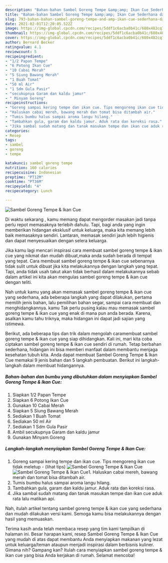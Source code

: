 ```yaml
---
description: "Bahan-bahan Sambel Goreng Tempe &amp;amp; Ikan Cue Sederhana dan Mudah Dibuat"
title: "Bahan-bahan Sambel Goreng Tempe &amp;amp; Ikan Cue Sederhana dan Mudah Dibuat"
slug: 793-bahan-bahan-sambel-goreng-tempe-and-amp-ikan-cue-sederhana-dan-mudah-dibuat
date: 2021-02-01T12:20:05.522Z
image: https://img-global.cpcdn.com/recipes/5ddf1c6acba0b41c/680x482cq70/sambel-goreng-tempe-ikan-cue-foto-resep-utama.jpg
thumbnail: https://img-global.cpcdn.com/recipes/5ddf1c6acba0b41c/680x482cq70/sambel-goreng-tempe-ikan-cue-foto-resep-utama.jpg
cover: https://img-global.cpcdn.com/recipes/5ddf1c6acba0b41c/680x482cq70/sambel-goreng-tempe-ikan-cue-foto-resep-utama.jpg
author: Bernard Becker
ratingvalue: 4.1
reviewcount: 5
recipeingredient:
- "1/2 Papan Tempe"
- "6 Potong Ikan Cue"
- "10 Cabai Merah"
- "5 Siung Bawang Merah"
- "1 Buah Tomat"
- "50 ml Air"
- "1 Sdm Gula Pasir"
- "secukupnya Garam dan kaldu jamur"
- " Minyam Goreng"
recipeinstructions:
- "Goreng sampai kering tempe dan ikan cue. Tips mengoreng ikan cue tidak meletup           (lihat tips)"
- "Haluskan cabai mereh, bawang merah dan tomat bisa ditambah air."
- "Tumis bumbu halus sampai aroma langu hilang."
- "Tambahkan gula, garam dan kaldu jamur. Aduk rata dan koreksi rasa."
- "Jika sambal sudah matang dan tanak masukan tempe dan ikan cue aduk rata lalu matikan api."
categories:
- Resep
tags:
- sambel
- goreng
- tempe

katakunci: sambel goreng tempe 
nutrition: 160 calories
recipecuisine: Indonesian
preptime: "PT12M"
cooktime: "PT36M"
recipeyield: "4"
recipecategory: Lunch

---
```



![Sambel Goreng Tempe &amp; Ikan Cue](https://img-global.cpcdn.com/recipes/5ddf1c6acba0b41c/680x482cq70/sambel-goreng-tempe-ikan-cue-foto-resep-utama.jpg)

Di waktu  sekarang , kamu memang dapat mengorder masakan jadi tanpa perlu repot memasaknya terlebih dahulu. Tapi, bagi anda yang ingin memberikan hidangan eksklusif untuk keluarga, maka kita memang lebih baik memasaknya sendiri. Lantaran, memasak sendiri jauh lebih higienis dan dapat menyesuaikan dengan selera keluarga.

Jika kamu lagi mencari inspirasi cara membuat sambel goreng tempe &amp; ikan cue yang nikmat dan mudah dibuat,maka anda sudah berada di tempat yang tepat. Cara membuat sambel goreng tempe &amp; ikan cue  sebenarnya tidak sulit untuk dibuat jika kita melakukannya dengan langkah yang tepat. Tapi, anda tidak usah takut akan tidak berhasil dalam melakukannya 
sebab dalam artikel ini kita akan mengulas sambel goreng tempe &amp; ikan cue dengan teliti.  



Nah untuk kamu yang akan memasak sambel goreng tempe &amp; ikan cue yang sederhana, ada beberapa langkah yang dapat dilakukan, pertama memilih jenis bahan, lalu pemilihan bahan segar, sampai cara membuat dan menghidangkannya. kamu Tak perlu pusing kalau mau memasak sambel goreng tempe &amp; ikan cue yang enak di mana pun anda berada. Karena, asalkan kamu  tahu triknya, maka hidangan ini dapat jadi sajian yang istimewa.

Berikut, ada beberapa tips dan trik dalam mengolah caramembuat sambel goreng tempe &amp; ikan cue yang siap dihidangkan. Kali ini, mari kita coba ciptakan sambel goreng tempe &amp; ikan cue sendiri di rumah. Tetap berbahan sederhana, hidangan ini bisa memberi manfaat dalam membantu menjaga kesehatan tubuh kita. Anda dapat membuat Sambel Goreng Tempe &amp; Ikan Cue memakai 9 jenis bahan dan 5 langkah pembuatan. Berikut ini langkah-langkah dalam membuat hidangannya.

<!--inarticleads1-->

##### Bahan-bahan dan bumbu yang dibutuhkan dalam menyiapkan Sambel Goreng Tempe &amp; Ikan Cue:

1. Siapkan 1/2 Papan Tempe
1. Siapkan 6 Potong Ikan Cue
1. Gunakan 10 Cabai Merah
1. Siapkan 5 Siung Bawang Merah
1. Sediakan 1 Buah Tomat
1. Sediakan 50 ml Air
1. Sediakan 1 Sdm Gula Pasir
1. Ambil secukupnya Garam dan kaldu jamur
1. Gunakan  Minyam Goreng




<!--inarticleads2-->

##### Langkah-langkah menyiapkan Sambel Goreng Tempe &amp; Ikan Cue:

1. Goreng sampai kering tempe dan ikan cue. Tips mengoreng ikan cue tidak meletup -           (lihat tips)
<img src="https://img-global.cpcdn.com/steps/71d5d42ed0f5184c/160x128cq70/sambel-goreng-tempe-ikan-cue-langkah-memasak-1-foto.jpg" alt="Sambel Goreng Tempe &amp; Ikan Cue"><img src="https://img-global.cpcdn.com/steps/8a1590eee7151c4a/160x128cq70/sambel-goreng-tempe-ikan-cue-langkah-memasak-1-foto.jpg" alt="Sambel Goreng Tempe &amp; Ikan Cue">1. Haluskan cabai mereh, bawang merah dan tomat bisa ditambah air.
1. Tumis bumbu halus sampai aroma langu hilang.
1. Tambahkan gula, garam dan kaldu jamur. Aduk rata dan koreksi rasa.
1. Jika sambal sudah matang dan tanak masukan tempe dan ikan cue aduk rata lalu matikan api.




Nah, itulah artikel tentang  sambel goreng tempe &amp; ikan cue  yang sederhana dan mudah dilakukan versi kami. Semoga kamu bisa melakukannya dengan hasil yang memuaskan. 

Terima kasih anda telah membaca resep yang tim kami tampilkan di halaman ini. Besar harapan kami, resep  Sambel Goreng Tempe &amp; Ikan Cue yang mudah di atas dapat membantu Anda menyiapkan makanan yang lezat untuk keluarga/teman ataupun menjadi inspirasi dalam berbisnis kuliner. Gimana nih? Gampang kan? Itulah cara menyiapkan sambel goreng tempe &amp; ikan cue yang bisa Anda kerjakan di rumah. Selamat mencoba!

